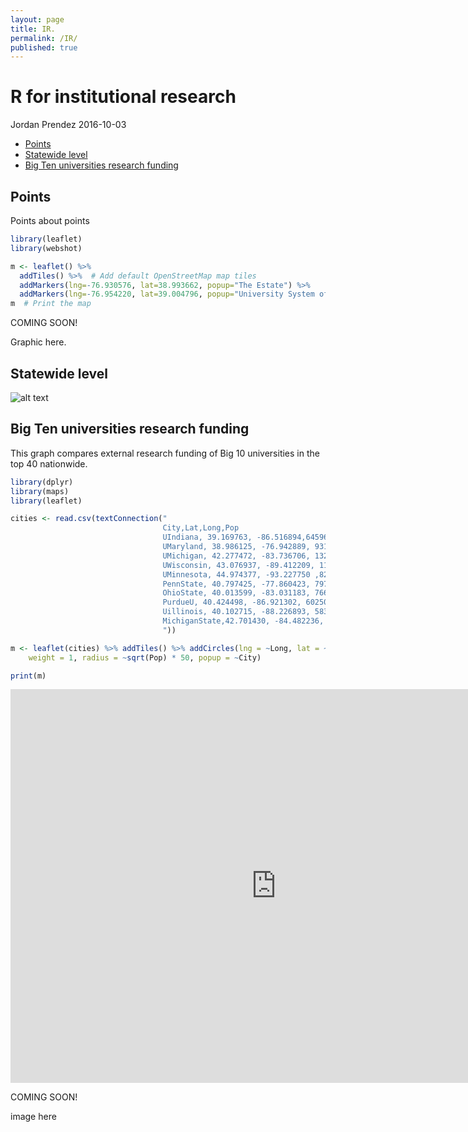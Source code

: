 ```yaml
---
layout: page
title: IR. 
permalink: /IR/
published: true
---
```



R for institutional research
================
Jordan Prendez
2016-10-03

-   [Points](#points)
-   [Statewide level](#statewide-level)
-   [Big Ten universities research funding](#big-ten-universities-research-funding)

Points
------

Points about points

``` r
library(leaflet)
library(webshot)

m <- leaflet() %>%
  addTiles() %>%  # Add default OpenStreetMap map tiles
  addMarkers(lng=-76.930576, lat=38.993662, popup="The Estate") %>%
  addMarkers(lng=-76.954220, lat=39.004796, popup="University System of Maryland")
m  # Print the map
```

COMING SOON!

Graphic here.

Statewide level
---------------

![alt text](https://raw.githubusercontent.com/nietsnel/nietsnel.github.io/master/IR_files/figure-markdown_github/unnamed-chunk-1-1.png "Logo Title Text 1")

Big Ten universities research funding
-------------------------------------

This graph compares external research funding of Big 10 universities in the top 40 nationwide.

``` r
library(dplyr)
library(maps)
library(leaflet)

cities <- read.csv(textConnection("
                                  City,Lat,Long,Pop
                                  UIndiana, 39.169763, -86.516894,645966
                                  UMaryland, 38.986125, -76.942889, 931406
                                  UMichigan, 42.277472, -83.736706, 1322711
                                  UWisconsin, 43.076937, -89.412209, 1169779
                                  UMinnesota, 44.974377, -93.227750 ,826173
                                  PennState, 40.797425, -77.860423, 797679
                                  OhioState, 40.013599, -83.031183, 766513
                                  PurdueU, 40.424498, -86.921302, 602501
                                  Uillinois, 40.102715, -88.226893, 583754
                                  MichiganState,42.701430, -84.482236, 507061
                                  "))

m <- leaflet(cities) %>% addTiles() %>% addCircles(lng = ~Long, lat = ~Lat, 
    weight = 1, radius = ~sqrt(Pop) * 50, popup = ~City)

print(m)
```

<iframe width="850" height="630" src="http://rpubs.com/nietsnel/214772" frameborder="0" allowfullscreen="allowfullscreen">
</iframe>



COMING SOON!

image here
